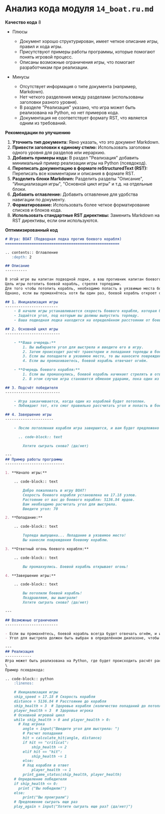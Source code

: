 # Анализ кода модуля `14_boat.ru.md`

**Качество кода**
8
-  Плюсы
    -  Документ хорошо структурирован, имеет четкое описание игры, правил и хода игры.
    -  Присутствуют примеры работы программы, которые помогают понять игровой процесс.
    -  Описаны возможные ограничения игры, что помогает разработчикам при реализации.

-  Минусы
    -  Отсутствует информация о типе документа (например, Markdown).
    -  Нет четкого разделения между разделами (использованы заголовки разного уровня).
    -  В разделе "Реализация" указано, что игра может быть реализована на Python, но нет примеров кода.
    -  Документация не соответствует формату RST, что является одним из требований.

**Рекомендации по улучшению**
1.  **Уточнить тип документа:** Явно указать, что это документ Markdown.
2.  **Привести заголовки к единому стилю:** Использовать заголовки одного уровня для разделов или иерархию.
3.  **Добавить примеры кода:** В раздел "Реализация" добавить минимальный пример реализации игры на Python (псевдокод).
4.  **Переписать документацию в формате reStructuredText (RST):** Переписать все комментарии и описания в формате RST.
5.  **Разделить блоки Markdown:** Разделить разделы "Описание", "Инициализация игры", "Основной цикл игры" и т.д. на отдельные блоки.
6. **Добавить оглавление:** Добавить оглавление для удобства навигации по документу.
7. **Форматирование:** Использовать более четкое форматирование списков и блоков кода.
8.  **Использовать стандартные RST директивы:** Заменить Markdown на RST директивы, если они используются.

**Оптимизированный код**
```markdown
# Игра: BOAT (Подводная лодка против боевого корабля)
====================================================

.. contents:: Оглавление
   :depth: 2

## Описание
----------

В этой игре вы капитан подводной лодки, а ваш противник капитан боевого корабля.
Цель игры потопить боевой корабль, стреляя торпедами.
Для того чтобы потопить корабль, необходимо попасть в уязвимые места боевого корабля дважды или один раз в уязвимое место и дважды в другие части корпуса.
Однако, если вы промахнётесь хотя бы один раз, боевой корабль откроет огонь в ответ, и игра превратится в обмен ударами до тех пор, пока один из игроков не потопит другого.

## 1. Инициализация игры
------------------------
    - В начале игры устанавливается скорость боевого корабля, которая будет использоваться для расчёта расстояния до него.
    - Задаётся угол, под которым вы должны выпустить торпеду.
    - Ваша подводная лодка находится на определённом расстоянии от боевого корабля (например, 5136.84 ярдов), и вам нужно рассчитать правильный угол для попадания.

## 2. Основной цикл игры
-------------------------

    - **Ваша очередь:**
        1. Вы выбираете угол для выстрела и вводите его в игру.
        2. Затем происходит расчёт траектории и попадания торпеды в боевой корабль.
        3. Если вы попадаете в уязвимое место, то вы наносите повреждения боевому кораблю.
        4. Если вы промахиваетесь, боевой корабль отвечает огнём.

    - **Очередь боевого корабля:**
        1. Если вы промахнулись, боевой корабль начинает стрелять в ответ.
        2. В этом случае игра становится обменом ударами, пока один из кораблей не будет потоплен.

## 3. Подсчёт победителя
-------------------------

    - Игра заканчивается, когда один из кораблей будет потоплен.
    - Побеждает тот, кто смог правильно рассчитать угол и попасть в боевой корабль несколько раз, не промахнувшись.

## 4. Завершение игры
----------------------

    - После потопления корабля игра завершится, и вам будет предложено сыграть снова:

      .. code-block:: text

        Хотите сыграть снова? (да/нет)

---
## Пример работы программы
---------------------------

1. **Начало игры:**

    .. code-block:: text

        Добро пожаловать в игру BOAT!
        Скорость боевого корабля установлена на 17.18 узлов.
        Растояние от вас до боевого корабля: 5136.84 ярдов.
        Вам необходимо расчитать угол для выстрела.
        Введите угол: 70

2. **Попадание:**

    .. code-block:: text

        Торпеда выпущена... Попадание в уязвимое место!
        Вы нанесли повреждения боевому кораблю.

3. **Ответный огонь боевого корабля:**

    .. code-block:: text

        Вы промахнулись. Боевой корабль открывает огонь!

4. **Завершение игры:**

    .. code-block:: text

        Вы потопили боевой корабль!
        Поздравляем, вы выиграли!
        Хотите сыграть снова? (да/нет)

---

## Возможные ограничения
------------------------

- Если вы промахнётесь, боевой корабль всегда будет отвечать огнём, и игра станет обменом выстрелами.
- Угол для выстрела должен быть выбран в определённом диапазоне, чтобы торпеда могла достичь цели.

---
## Реализация
------------
Игра может быть реализована на Python, где будет происходить расчёт расстояния и угла для выстрела, а также обработка попаданий и промахов.
\
Пример псевдокода:

.. code-block:: python
    :linenos:

    # Инициализация игры
    ship_speed = 17.18 # Скорость корабля
    distance = 5136.84 # Расстояние до корабля
    ship_health = 3  # Здоровье корабля (количество попаданий до потопления)
    player_health = 3  # Здоровье игрока
    # Основной игровой цикл
    while ship_health > 0 and player_health > 0:
      # Ход игрока
        angle = input("Введите угол для выстрела: ")
        # Расчет попадания
        hit = calculate_hit(angle, distance)
        if hit == "critical":
            ship_health -= 2
        elif hit == "hit":
            ship_health -= 1
        else:
        # Ход корабля в ответ
            player_health -= 1
        print_game_status(ship_health, player_health)
    # Определение победителя
    if ship_health <= 0:
      print ("Вы победили!")
    else:
        print("Вы проиграли")
    # Предложение сыграть еще раз
    play_again = input("Хотите сыграть еще раз? (да/нет)")
```
